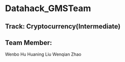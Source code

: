 # Datahack_GMSTeam
## Track:  Cryptocurrency(Intermediate)
## Team Member:
 Wenbo Hu
 Huaning Liu
 Wenqian Zhao
